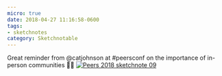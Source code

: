 ```yaml
---
micro: true
date: 2018-04-27 11:16:58-0600
tags:
- sketchnotes
category: Sketchnotable
---
```


Great reminder from @catjohnson at #peersconf on the importance of in-person communities ✍🏼 [![Peers 2018 sketchnote 09](/uploads/2018/c39f27ef10.jpg)](/uploads/2018/c39f27ef10.jpg)